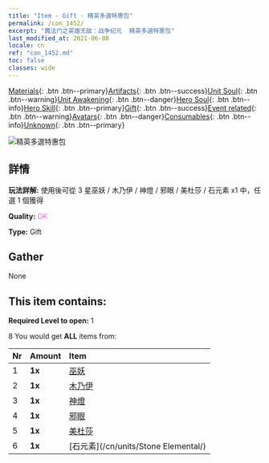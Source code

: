 ```yaml
---
title: "Item - Gift - 精英多選特惠包"
permalink: /con_1452/
excerpt: "魔法门之英雄无敌：战争纪元  精英多選特惠包"
last_modified_at: 2021-06-08
locale: cn
ref: "con_1452.md"
toc: false
classes: wide
---
```

 [Materials](/ItemsCN/){: .btn .btn--primary}[Artifacts](/ItemsCN/Artifacts/){: .btn .btn--success}[Unit Soul](/ItemsCN/UnitSoul/){: .btn .btn--warning}[Unit Awakening](/ItemsCN/UnitAwakening/){: .btn .btn--danger}[Hero Soul](/ItemsCN/HeroSoul/){: .btn .btn--info}[Hero Skill](/ItemsCN/HeroSkill/){: .btn .btn--primary}[Gift](/ItemsCN/Gift/){: .btn .btn--success}[Event related](/ItemsCN/Events/){: .btn .btn--warning}[Avatars](/ItemsCN/Avatars/){: .btn .btn--danger}[Consumables](/ItemsCN/Consumables/){: .btn .btn--info}[Unknown](/ItemsCN/Unknown/){: .btn .btn--primary}

 ![精英多選特惠包](/images/t/i_907066.png)

## 詳情
 **玩法詳解:** 使用後可從 3 星巫妖 / 木乃伊 / 神燈 / 邪眼 / 美杜莎 / 石元素 x1 中，任選 1 個獲得

 **Quality:** <span style="color: #DA70D6">OK</span>

 **Type:** Gift

## Gather

  None

## This item contains:

 **Required Level to open:** 1

 8 You would get **ALL** items  from:

  | Nr | Amount |     Item    |
  |:---|:-------|:------------|
  | 1 |  **1x** | [巫妖](/cn/units/Lich/) |  | 
  | 2 |  **1x** | [木乃伊](/cn/units/Mummy/) |  | 
  | 3 |  **1x** | [神燈](/cn/units/Genie/) |  | 
  | 4 |  **1x** | [邪眼](/cn/units/Beholder/) |  | 
  | 5 |  **1x** | [美杜莎](/cn/units/Medusa/) |  | 
  | 6 |  **1x** | [石元素](/cn/units/Stone Elemental/) |  | 
